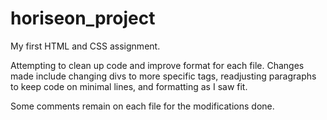 # horiseon_project

My first HTML and CSS assignment.

Attempting to clean up code and improve format for each file.
Changes made include changing divs to more specific tags, readjusting paragraphs to keep code on minimal lines, and formatting as I saw fit.

Some comments remain on each file for the modifications done.
